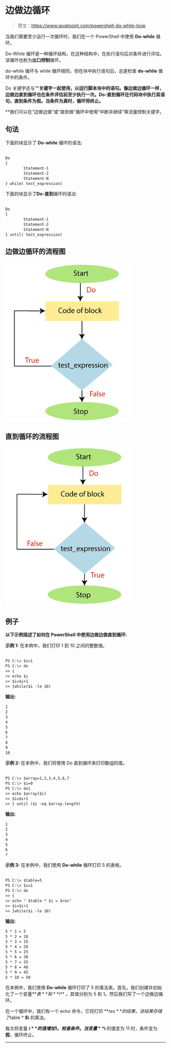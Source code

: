 # 边做边循环

> 原文：<https://www.javatpoint.com/powershell-do-while-loop>

当我们需要至少运行一次循环时，我们在一个 PowerShell 中使用 **Do-while** 循环。

Do-While 循环是一种循环结构，在这种结构中，在执行语句后对条件进行评估。该循环也称为**出口控制**循环。

do-while 循环与 while 循环相同，但在块中执行语句后，总是检查 **do-while** 循环中的条件。

Do 关键字还与“**”关键字一起使用，以运行脚本块中的语句。像边做边循环一样，**边做边直到**循环也在条件评估前至少执行一次。**Do-直到**循环在代码块中执行其语句，直到条件为假。当条件为真时，循环将终止。**

 **我们可以在“边做边做”或“直到做”循环中使用“中断并继续”等流量控制关键字。

## 句法

下面的块显示了 **Do-while** 循环的语法:

```

Do
{
        Statement-1
        Statement-2
        Statement-N 
} while( test_expression)

```

下面的块显示了**Do-直到**循环的语法:

```

Do
{
        Statement-1
        Statement-2
        Statement-N 
} until( test_expression)

```

## 边做边循环的流程图

![PowerShell Do-While Loop](img/fb1051013f6eff703aa6e5372381fd0a.png)

## 直到循环的流程图

![PowerShell Do-While Loop](img/fba649ccc8c3ccb0feda6f8a8ec3f1bf.png)

## 例子

**以下示例描述了如何在 PowerShell 中使用边做边做直到循环:**

**示例 1:** 在本例中，我们打印 1 到 10 之间的整数值。

```

PS C:\> $i=1
PS C:\> do
>> {
>> echo $i
>> $i=$i+1
>> }while($i -le 10)

```

**输出:**

```
1
2
3
4
5
6
7
8
9
10

```

**示例 2:** 在本例中，我们将使用 Do 直到循环来打印数组的值。

```

PS C:\> $array=1,2,3,4,5,6,7
PS C:\> $i=0
PS C:\> do{
>> echo $array[$i]
>> $i=$i+1
>> } until ($i -eq $array.length)

```

**输出:**

```
1
2
3
4
5
6
7

```

**示例 3:** 在本例中，我们使用 **Do-while** 循环打印 5 的表格。

```

PS C:\> $table=5
PS C:\> $i=1
PS C:\> do
>> {
>> echo " $table * $i = $res"
>> $i=$i+1
>> }while($i -le 10)

```

**输出:**

```
5 * 1 = 5
5 * 2 = 10
5 * 3 = 15
5 * 4 = 20
5 * 5 = 25
5 * 6 = 30
5 * 7 = 35
5 * 8 = 40
5 * 9 = 45
5 * 10 = 50

```

在本例中，我们使用 **Do-while** 循环打印了 5 的乘法表。首先，我们创建并初始化了一个变量**$表**和 **$i** ，其值分别为 5 和 1。然后我们写了一个边做边循环。

在一个循环中，我们有一个 echo 命令，它将打印 **$res** 的结果，该结果存储了$table * **$i** 的乘法。

每次将变量 **$i** 的值增加 1，检查条件。当变量 **$i** 的值变为 11 时，条件变为**假**，循环终止。

* * ***